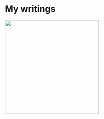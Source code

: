 # My writings
<img align="center" src="https://user-images.githubusercontent.com/35906419/139339718-94f246a6-d206-452e-8aeb-65ff6878316a.png" height="300px" width="300px">
